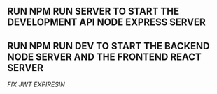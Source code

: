 ## RUN NPM RUN SERVER TO START THE DEVELOPMENT API NODE EXPRESS SERVER

## RUN NPM RUN DEV TO START THE BACKEND NODE SERVER AND THE FRONTEND REACT SERVER

_FIX JWT EXPIRESIN_
